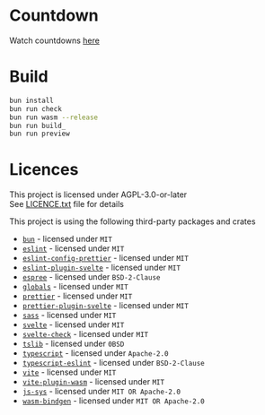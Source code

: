 <!--
Copyright 2024 sby1ce

SPDX-License-Identifier: AGPL-3.0-or-later
-->

# Countdown

Watch countdowns [here](https://sby1ce.github.io/countdown-timers/svelte)

# Build

```bash
bun install
bun run check
bun run wasm --release
bun run build_
bun run preview
```

# Licences

This project is licensed under AGPL-3.0-or-later \
See [LICENCE.txt](https://github.com/sby1ce/countdown-timers/blob/main/LICENCE.txt) file for details

This project is using the following third-party packages and crates

- [`bun`](https://bun.sh/) - licensed under `MIT`
- [`eslint`](https://eslint.org/) - licensed under `MIT`
- [`eslint-config-prettier`](https://www.npmjs.com/package/eslint-config-prettier) - licensed under `MIT`
- [`eslint-plugin-svelte`](https://sveltejs.github.io/eslint-plugin-svelte/) - licensed under `MIT`
- [`espree`](https://www.npmjs.com/package/espree) - licensed under `BSD-2-Clause`
- [`globals`](https://www.npmjs.com/package/globals) - licensed under `MIT`
- [`prettier`](https://prettier.io/) - licensed under `MIT`
- [`prettier-plugin-svelte`](https://www.npmjs.com/package/prettier-plugin-svelte) - licensed under `MIT`
- [`sass`](https://sass-lang.com/) - licensed under `MIT`
- [`svelte`](https://svelte.dev/) - licensed under `MIT`
- [`svelte-check`](https://www.npmjs.com/package/svelte-check) - licensed under `MIT`
- [`tslib`](https://www.typescriptlang.org/) - licensed under `0BSD`
- [`typescript`](https://www.typescriptlang.org/) - licensed under `Apache-2.0`
- [`typescript-eslint`](https://typescript-eslint.io/) - licensed under `BSD-2-Clause`
- [`vite`](https://vitejs.dev/) - licensed under `MIT`
- [`vite-plugin-wasm`](https://www.npmjs.com/package/vite-plugin-wasm) - licensed under `MIT`
- [`js-sys`](https://crates.io/crates/js-sys) - licensed under `MIT OR Apache-2.0`
- [`wasm-bindgen`](https://rustwasm.github.io/) - licensed under `MIT OR Apache-2.0`
